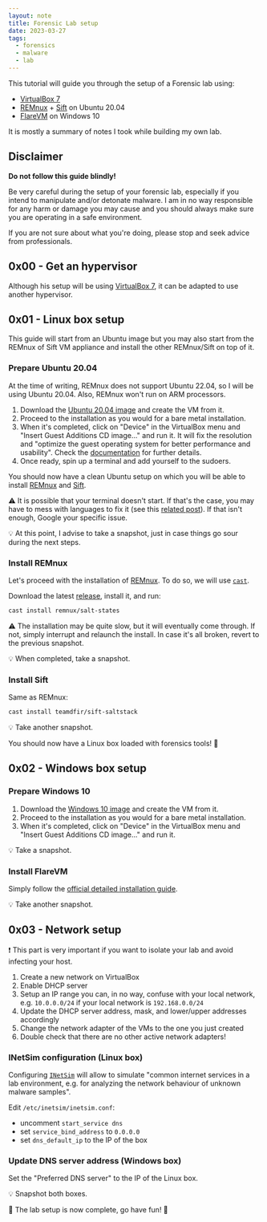 ```yaml
---
layout: note
title: Forensic Lab setup 
date: 2023-03-27
tags:
  - forensics
  - malware
  - lab
---
```


This tutorial will guide you through the setup of a Forensic lab using:

- [VirtualBox 7](https://www.virtualbox.org/)
- [REMnux](https://docs.remnux.org/) + [Sift](https://www.sans.org/tools/sift-workstation/) on Ubuntu 20.04
- [FlareVM](https://github.com/mandiant/flare-vm) on Windows 10

It is mostly a summary of notes I took while building my own lab.

## Disclaimer

**Do not follow this guide blindly!**

Be very careful during the setup of your forensic lab, especially if you intend to manipulate and/or detonate malware. 
I am in no way responsible for any harm or damage you may cause and you should always make sure you are operating in a safe environment.

If you are not sure about what you're doing, please stop and seek advice from professionals.

## 0x00 - Get an hypervisor

Although his setup will be using [VirtualBox 7](https://www.virtualbox.org/wiki/Downloads), it can be adapted to use another hypervisor.

## 0x01 - Linux box setup

This guide will start from an Ubuntu image but you may also start from the REMnux of Sift VM appliance and install the other REMnux/Sift on top of it.

### Prepare Ubuntu 20.04

At the time of writing, REMnux does not support Ubuntu 22.04, so I will be using Ubuntu 20.04. Also, REMnux won't run on ARM processors.

1. Download the [Ubuntu 20.04 image](https://releases.ubuntu.com) and create the VM from it.
1. Proceed to the installation as you would for a bare metal installation.
1. When it's completed, click on "Device" in the VirtualBox menu and "Insert Guest Additions CD image..." and run it. It will fix the resolution and "optimize the guest operating system for better performance and usability". Check the [documentation](https://www.virtualbox.org/manual/ch04.html) for further details.
1. Once ready, spin up a terminal and add yourself to the sudoers.

You should now have a clean Ubuntu setup on which you will be able to install [REMnux](https://docs.remnux.org/) and [Sift](https://www.sans.org/tools/sift-workstation/).

:warning: It is possible that your terminal doesn't start. If that's the case, you may have to mess with languages to fix it (see this [related post](https://askubuntu.com/questions/1435918/terminal-not-opening-on-ubuntu-22-04-on-virtual-box-7-0-0)). If that isn't enough, Google your specific issue.

:bulb: At this point, I advise to take a snapshot, just in case things go sour during the next steps.

### Install REMnux

Let's proceed with the installation of [REMnux](https://docs.remnux.org/).
To do so, we will use [`cast`](https://github.com/ekristen/cast).

Download the latest [release](https://github.com/ekristen/cast/releases), install it, and run:

```sh
cast install remnux/salt-states
```

:warning: The installation may be quite slow, but it will eventually come through. If not, simply interrupt and relaunch the install. In case it's all broken, revert to the previous snapshot.

:bulb: When completed, take a snapshot.

### Install Sift

Same as REMnux:

```sh
cast install teamdfir/sift-saltstack
```

:bulb: Take another snapshot.

You should now have a Linux box loaded with forensics tools! :tada:

## 0x02 - Windows box setup

### Prepare Windows 10

1. Download the [Windows 10 image](https://www.microsoft.com/en-us/software-download/windows10ISO) and create the VM from it.
1. Proceed to the installation as you would for a bare metal installation.
1. When it's completed, click on "Device" in the VirtualBox menu and "Insert Guest Additions CD image..." and run it.

:bulb: Take a snapshot.

### Install FlareVM

Simply follow the [official detailed installation guide](https://github.com/mandiant/flare-vm#installation).

:bulb: Take another snapshot.

## 0x03 - Network setup

:heavy_exclamation_mark: This part is very important if you want to isolate your lab and avoid infecting your host.

1. Create a new network on VirtualBox
1. Enable DHCP server
1. Setup an IP range you can, in no way, confuse with your local network, e.g. `10.0.0.0/24` if your local network is `192.168.0.0/24`
1. Update the DHCP server address, mask, and lower/upper addresses accordingly
1. Change the network adapter of the VMs to the one you just created
1. Double check that there are no other active network adapters!

### INetSim configuration (Linux box)

Configuring [`INetSim`](https://www.inetsim.org/) will allow to simulate "common internet services in a lab environment, e.g. for analyzing the network behaviour of unknown malware samples".

Edit `/etc/inetsim/inetsim.conf`:

- uncomment `start_service dns`
- set `service_bind_address` to `0.0.0.0`
- set `dns_default_ip` to the IP of the box

### Update DNS server address (Windows box)

Set the "Preferred DNS server" to the IP of the Linux box.

:bulb: Snapshot both boxes.


:checkered_flag: The lab setup is now complete, go have fun! :checkered_flag:

